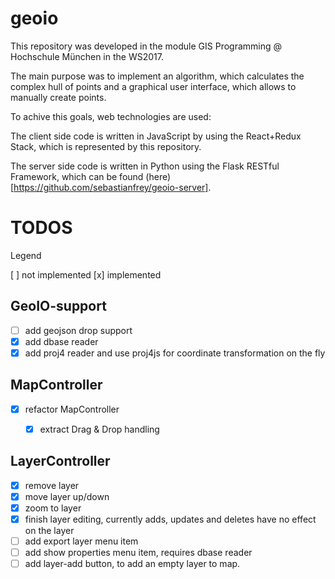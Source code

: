 # geoio

This repository was developed in the module GIS Programming @ Hochschule München in the WS2017. 

The main purpose was to implement an algorithm, which calculates the complex hull of points and a graphical user interface, which allows to manually create points.

To achive this goals, web technologies are used:

The client side code is written in JavaScript by using the React+Redux Stack, which is represented by this repository.

The server side code is written in Python using the Flask RESTful Framework, which can be found  (here)[https://github.com/sebastianfrey/geoio-server]. 


# TODOS

Legend

[ ] not implemented
[x] implemented

## GeoIO-support
- [ ] add geojson drop support
- [x] add dbase reader
- [x] add proj4 reader and use proj4js for coordinate transformation on the fly

## MapController
- [x] refactor MapController
  - [x] extract Drag & Drop handling


## LayerController
  - [x] remove layer
  - [x] move layer up/down
  - [x] zoom to layer
  - [x] finish layer editing, currently adds, updates and deletes have no effect on the layer
  - [ ] add export layer menu item
  - [ ] add show properties menu item, requires dbase reader
  - [ ] add layer-add button, to add an empty layer to map.
